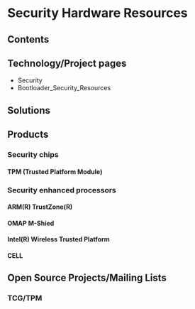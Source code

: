 # Security Hardware Resources
## Contents
## Technology/Project pages
* Security
* Bootloader_Security_Resources
## Solutions
## Products
### Security chips
#### TPM (Trusted Platform Module)
### Security enhanced processors
#### ARM(R) TrustZone(R)
#### OMAP M-Shied
#### Intel(R) Wireless Trusted Platform
#### CELL
## Open Source Projects/Mailing Lists
### TCG/TPM
